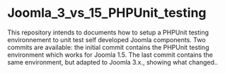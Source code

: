 Joomla_3_vs_15_PHPUnit_testing
==============================

This repository intends to documents how to setup a PHPUnit testing environnement to unit test self developed Joomla components. Two commits are available: the initial commit contains the PHPUnit testing environment which works for Joomla 1.5. The last commit contains the same environment, but adapted to Joomla 3.x., showing what changed..
